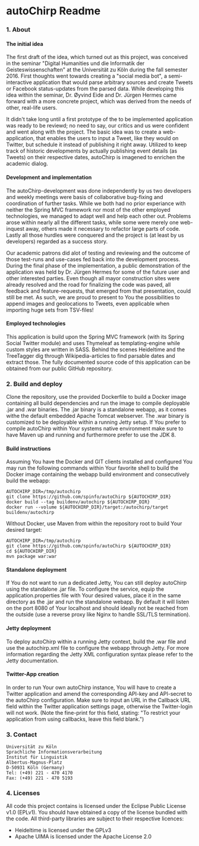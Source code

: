 autoChirp Readme
================

### 1. About
#### The initial idea
The first draft of the idea, which turned out as this project, was conceived in the seminar "Digital Humanities und die Informatik der Geisteswissenschaften" at the Universität zu Köln during the fall semester 2016. First thoughts went towards creating a "social media bot", a semi-interactive application that would parse arbitrary sources and create Tweets or Facebook status-updates from the parsed data. While developing this idea within the seminar, Dr. Øyvind Eide and Dr. Jürgen Hermes came forward with a more concrete project, which was derived from the needs of other, real-life users.

It didn't take long until a first prototype of the to be implemented application was ready to be reviewd; no need to say, our critics and us were confident and went along with the project. The basic idea was to create a web-application, that enables the users to input a Tweet, like they would on Twitter, but schedule it instead of publishing it right away. Utilized to keep track of historic developments by actually publishing event details (as Tweets) on their respective dates, autoChirp is imagened to enrichen the academic dialog.

#### Development and implementation
The autoChirp-development was done independently by us two developers and weekly meetings were basis of collaborative bug-fixing and coordination of further tasks. While we both had no prior experiance with neither the Spring MVC framework nor most of the other employed technologies, we managed to adapt well and help each other out. Problems arose within nearly all the different tasks, while some were merely one web-inquest away, others made it necessary to refactor large parts of code. Lastly all those hurdles were conquered and the project is (at least by us developers) regarded as a success story.

Our academic patrons did alot of testing and reviewing and the outcome of those test-runs and use-cases fed back into the development process. During the final phase of the implementation, a public demonstration of the application was held by Dr. Jürgen Hermes for some of the future user and other interested parties. Even though all mayor construction sites were already resolved and the road for finalizing the code was paved, all feedback and feature-requests, that emerged from that presentation, could still be met. As such, we are proud to present to You the possibilities to append images and geolocations to Tweets, even applicable when importing huge sets from TSV-files!

#### Employed technologies
This application is build upon the Spring MVC framework (with its Spring Social Twitter module) and uses Thymeleaf as templating-engine while custom styles are written in SASS. Behind the scenes Heideltime and the TreeTagger dig through Wikipedia-articles to find parsable dates and extract those. The fully documented source code of this application can be obtained from our public GitHub repository.

### 2. Build and deploy
Clone the repository, use the provided Dockerfile to build a Docker image containing all build dependencies and run the image to compile deployable .jar and .war binaries. The .jar binary is a standalone webapp, as it comes withe the default embedded Apache Tomcat webserver. The .war binary is customized to be deployable within a running Jetty setup. If You prefer to compile autoChirp within Your systems native environment make sure to have Maven up and running and furthermore prefer to use the JDK 8.

#### Build instructions
Assuming You have the Docker and GIT clients installed and configured You may run the following commands within Your favorite shell to build the Docker image containing the webapp build environment and consecutively build the webapp:

    AUTOCHIRP_DIR=/tmp/autochirp
    git clone https://github.com/spinfo/autoChirp ${AUTOCHIRP_DIR}
    docker build --tag buildenv/autochirp ${AUTOCHIRP_DIR}
    docker run --volume ${AUTOCHIRP_DIR}/target:/autochirp/target buildenv/autochirp

Without Docker, use Maven from within the repository root to build Your desired target:

    AUTOCHIRP_DIR=/tmp/autochirp
    git clone https://github.com/spinfo/autoChirp ${AUTOCHIRP_DIR}
    cd ${AUTOCHIRP_DIR}
    mvn package war:war

#### Standalone deployment
If You do not want to run a dedicated Jetty, You can still deploy autoChirp using the standalone .jar file. To configure the service, equip the application.properties file with Your desired values, place it in the same directory as the .jar and run the standalone webapp. By default it will listen on the port 8080 of Your localhost and should ideally not be reached from the outside (use a reverse proxy like Nginx to handle SSL/TLS termination).

#### Jetty deployment
To deploy autoChirp within a running Jetty context, build the .war file and use the autochirp.xml file to configure the webapp through Jetty. For more information regarding the Jetty XML configuration syntax please refer to the Jetty documentation.

#### Twitter-App creation
In order to run Your own autoChirp instance, You will have to create a Twitter application and amend the corresponding API-key and API-secret to the autoChirp configuration. Make sure to input an URL in the Callback URL field within the Twitter application settings page, otherwise the Twitter-login will not work. (Note the fine-print for this field, stating: "To restrict your application from using callbacks, leave this field blank.")

### 3. Contact
    Universität zu Köln
    Sprachliche Informationsverarbeitung
    Institut für Linguistik
    Albertus-Magnus-Platz
    D-50931 Köln (Germany)
    Tel: (+49) 221 - 470 4170
    Fax: (+49) 221 - 470 5193

### 4. Licenses
All code this project contains is licensed under the Eclipse Public License v1.0 (EPLv1). You should have obtained a copy of the license bundled with the code. All third-party libraries are subject to their respective licences:
* Heideltime is licensed under the GPLv3
* Apache UIMA is licensed under the Apache License 2.0

